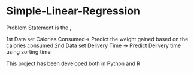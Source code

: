 # Simple-Linear-Regression


Problem Statement is the ,


1st Data set Calories Consumed-> Predict the weight gained based on the calories consumed
2nd Data set Delivery Time -> Predict Delivery time using sorting time




This project has been developed both in Python and R 
